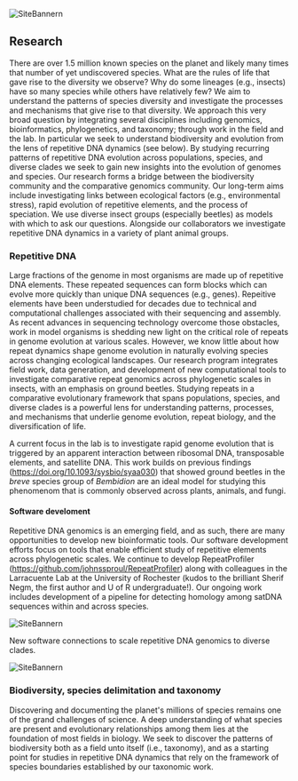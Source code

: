![SiteBannern](../researcharc.png)

## Research

There are over 1.5 million known species on the planet and likely many times that number of yet undiscovered species. What are the rules of life that gave rise to the diversity we observe? Why do some lineages (e.g., insects) have so many species while others have relatively few? We aim to understand the patterns of species diversity and investigate the processes and mechanisms that give rise to that diversity. We approach this very broad question by integrating several disciplines including genomics, bioinformatics, phylogenetics, and taxonomy; through work in the field and the lab. In particular we seek to understand biodiversity and evolution from the lens of repetitive DNA dynamics (see below). By studying recurring patterns of repetitive DNA evolution across populations, species, and diverse clades we seek to gain new insights into the evolution of genomes and species. Our research forms a bridge between the biodiversity community and the comparative genomics community. Our long-term aims include investigating links between ecological factors (e.g., environmental stress), rapid evolution of repetitive elements, and the process of speciation. We use diverse insect groups (especially beetles) as models with which to ask our questions. Alongside our collaborators we investigate repetitive DNA dynamics in a variety of plant animal groups. 

### Repetitive DNA

Large fractions of the genome in most organisms are made up of repetitive DNA elements. These repeated sequences can form blocks which can evolve more quickly than unique DNA sequences (e.g., genes). Repeitive elements have been understudied for decades due to technical and computational challenges associated with their sequencing and assembly. As recent advances in sequencing technology overcome those obstacles, work in model organisms is shedding new light on the critical role of repeats in genome evolution at various scales. However, we know little about how repeat dynamics shape genome evolution in naturally evolving species across changing ecological landscapes. Our research program integrates field work, data generation, and development of new computational tools to investigate comparative repeat genomics across phylogenetic scales in insects, with an emphasis on ground beetles. Studying repeats in a comparative evolutionary framework that spans populations, species, and diverse clades is a powerful lens for understanding patterns, processes, and mechanisms that underlie genome evolution, repeat biology, and the diversification of life. 

A current focus in the lab is to investigate rapid genome evolution that is triggered by an apparent interaction between ribosomal DNA, transposable elements, and satellite DNA. This work builds on previous findings (https://doi.org/10.1093/sysbio/syaa030) that showed ground beetles in the _breve_ species group of _Bembidion_ are an ideal model for studying this phenomenom that is commonly observed across plants, animals, and fungi.

#### Software develoment

Repetitive DNA genomics is an emerging field, and as such, there are many opportunities to develop new bioinformatic tools. Our software development efforts focus on tools that enable efficient study of repetitive elements across phylogenetic scales. We continue to develop RepeatProfiler (https://github.com/johnssproul/RepeatProfiler) along with colleagues in the Larracuente Lab at the University of Rochester (kudos to the brilliant Sherif Negm, the first author and U of R undergraduate!). Our ongoing work includes development of a pipeline for detecting homology among satDNA sequences within and across species.

![SiteBannern](../RepeatProfiler.png)

New software connections to scale repetitive DNA genomics to diverse clades.

![SiteBannern](../RepeatPipelinesWorkflow.png)

### Biodiversity, species delimitation and taxonomy
Discovering and documenting the planet's millions of species remains one of the grand challenges of science. A deep understanding of what species are present and evolutionary relationships among them lies at the foundation of most fields in biology. We seek to discover the patterns of biodiversity both as a field unto itself (i.e., taxonomy), and as a starting point for studies in repetitive DNA dynamics that rely on the framework of species boundaries established by our taxonomic work. 



